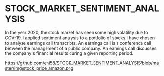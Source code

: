# STOCK_MARKET_SENTIMENT_ANALYSIS
In the year 2020, the stock market has seen some high volatility due to COV-19. I applied sentiment analysis to a portfolio of stocks.I have chosen to analyze earnings call transcripts. An earnings call is a conference call between the management of a public company. An earnings call discusses the company's financial results during a given reporting period. 

https://github.com/ehi58/STOCK_MARKET_SENTIMENT_ANALYSIS/blob/master/img/stock_price_amazon.png
